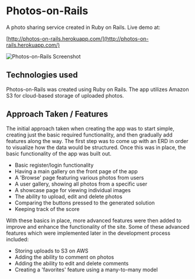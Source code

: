 # Photos-on-Rails
A photo sharing service created in Ruby on Rails. Live demo at:

[http://photos-on-rails.herokuapp.com/](http://photos-on-rails.herokuapp.com/)

![Photos-on-Rails Screenshot](https://raw.githubusercontent.com/danmcquade/photos-on-rails/master/preview.png "Photos-on-Rails Screenshot")

## Technologies used
Photos-on-Rails was created using Ruby on Rails. The app utilizes Amazon S3 for cloud-based storage of uploaded photos.

## Approach Taken / Features
The initial approach taken when creating the app was to start simple, creating just the basic required functionality, and then gradually add features along the way. The first step was to come up with an ERD in order to visualize how the data would be structured. Once this was in place, the basic functionality of the app was built out.

- Basic register/login functionality
- Having a main gallery on the front page of the app
- A 'Browse' page featuring various photos from users
- A user gallery, showing all photos from a specific user
- A showcase page for viewing individual images
- The ability to upload, edit and delete photos
- Comparing the buttons pressed to the generated solution
- Keeping track of the score

With these basics in place, more advanced features were then added to improve and enhance the functionality of the site. Some of these advanced features which were implemented later in the development process included:

- Storing uploads to S3 on AWS
- Adding the ability to comment on photos
- Adding the ability to edit and delete comments
- Creating a 'favorites' feature using a many-to-many model
